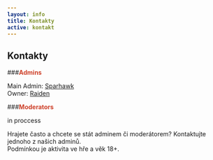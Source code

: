 ```yaml
---
layout: info
title: Kontakty
active: kontakt
---
```


## Kontakty

<section>
  <style type="text/css" scoped>
    span {
      color: #ce422b;
      font-weight: bold
    }
  </style>

###<span>Admins</span>  

Main Admin: [Sparhawk](http://steamcommunity.com/id/Sp4rh4wk/)  
Owner:</span> [Raiden](http://steamcommunity.com/profiles/76561197990907444/)

###<span>Moderators</span>  

in proccess  

Hrajete často a chcete se stát adminem či moderátorem? Kontaktujte jednoho z našich adminů.  
Podmínkou je aktivita ve hře a věk 18+.

</section>
